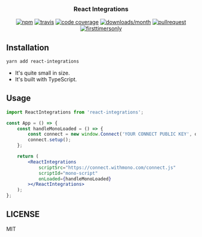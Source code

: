 <p align="center">
  <h3 align="center">React Integrations</h3>
  <p align="center">
  <a href="https://www.npmjs.org/package/react-integrations"><img src="https://img.shields.io/npm/v/react-integrations.svg?style=flat-square" alt="npm"></a>
  <a href="https://travis-ci.org/ooade/react-integrations"><img src="https://img.shields.io/travis/ooade/react-integrations.svg?style=flat-square" alt="travis"></a>
  <a href="https://github.com/ooade/react-integrations"><img src="https://img.shields.io/codecov/c/github/ooade/react-integrations.svg?style=flat-square" alt="code coverage"></a>
  <a href="https://www.npmjs.org/package/react-integrations"><img src="https://img.shields.io/npm/dm/react-integrations.svg?style=flat-square" alt="downloads/month"></a>
  <a href="http://makeapullrequest.com"><img src="https://img.shields.io/badge/PR(s)-welcome-brightgreen.svg?style=flat-square" alt="pullrequest"></a>
  <a href="http://www.firsttimersonly.com"><img src="https://img.shields.io/badge/first--timers--only-friendly-blue.svg?style=flat-square" alt="firsttimersonly"></a>
  </p>
</p>

## Installation

```sh
yarn add react-integrations
```

- It's quite small in size.
- It's built with TypeScript.

## Usage

```jsx
import ReactIntegrations from 'react-integrations';

const App = () => {
	const handleMonoLoaded = () => {
		const connect = new window.Connect('YOUR CONNECT PUBLIC KEY', options);
		connect.setup();
	};

	return (
		<ReactIntegrations
			scriptSrc="https://connect.withmono.com/connect.js"
			scriptId="mono-script"
			onLoaded={handleMonoLoaded}
		></ReactIntegrations>
	);
};
```

## LICENSE

MIT
